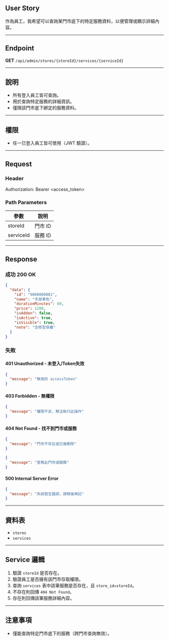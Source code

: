 ## User Story

作為員工，我希望可以查詢某門市底下的特定服務資料，以便管理或顯示詳細內容。

---

## Endpoint

**GET** `/api/admin/stores/{storeId}/services/{serviceId}`

---

## 說明

- 所有登入員工皆可查詢。
- 用於查詢特定服務的詳細資訊。
- 僅限該門市底下綁定的服務資料。

---

## 權限

- 任一已登入員工皆可使用（JWT 驗證）。

---

## Request

### Header

Authorization: Bearer <access_token>

### Path Parameters

| 參數      | 說明    |
| --------- | ------- |
| storeId   | 門市 ID |
| serviceId | 服務 ID |

---

## Response

### 成功 200 OK

```json
{
  "data": {
    "id": "9000000001",
    "name": "手部單色",
    "durationMinutes": 60,
    "price": 1200,
    "isAddon": false,
    "isActive": true,
    "isVisible": true,
    "note": "含修型保養"
  }
}
```

### 失敗

#### 401 Unauthorized - 未登入/Token失效

```json
{
  "message": "無效的 accessToken"
}
```

#### 403 Forbidden - 無權限

```json
{
  "message": "權限不足，無法執行此操作"
}
```

#### 404 Not Found - 找不到門市或服務

```json
{
  "message": "門市不存在或已被刪除"
}
```

```json
{
  "message": "查無此門市或服務"
}
```

#### 500 Internal Server Error

```json
{
  "message": "系統發生錯誤，請稍後再試"
}
```

---

## 資料表

- `stores`
- `services`

---

## Service 邏輯

1. 驗證 `storeId` 是否存在。
2. 驗證員工是否擁有該門市存取權限。
3. 查詢 `services` 表中該筆服務是否存在，且 `store_id=storeId`。
4. 不存在則回傳 `404 Not Found`。
5. 存在則回傳該筆服務詳細內容。

---

## 注意事項

- 僅能查詢特定門市底下的服務（跨門市查詢無效）。

